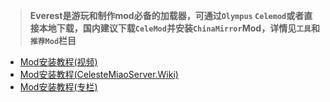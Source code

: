 > **Everest是游玩和制作mod必备的加载器，可通过`Olympus` `Celemod`或者直接本地下载，国内建议下载`CeleMod`并安装`ChinaMirror`Mod，详情见`工具`和`推荐Mod`栏目**

* [Mod安装教程(视频)](https://www.bilibili.com/video/BV1WU4y1E7Y5)
* [Mod安装教程(CelesteMiaoServer.Wiki)](https://celestenyaserver.github.io/CelesteMiaoServer.Wiki/#/zh-cn/Celeste/Mods/Everest_and_mod)
* [Mod安装教程(专栏)](https://www.bilibili.com/read/cv17241217/)